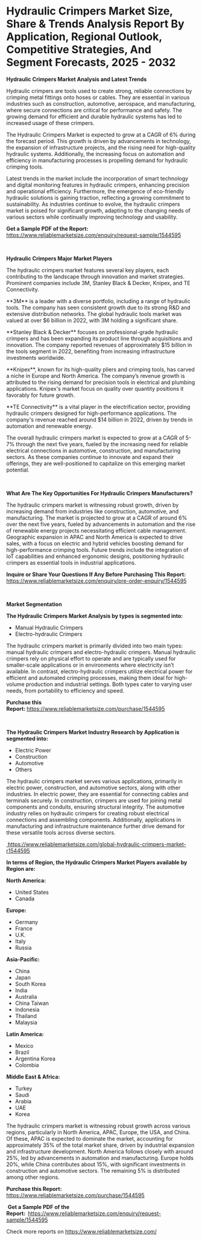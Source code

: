 <p><h1>Hydraulic Crimpers Market Size, Share & Trends Analysis Report By Application, Regional Outlook, Competitive Strategies, And Segment Forecasts, 2025 - 2032</h1></p><p><strong>Hydraulic Crimpers Market Analysis and Latest Trends</strong></p>
<p><p>Hydraulic crimpers are tools used to create strong, reliable connections by crimping metal fittings onto hoses or cables. They are essential in various industries such as construction, automotive, aerospace, and manufacturing, where secure connections are critical for performance and safety. The growing demand for efficient and durable hydraulic systems has led to increased usage of these crimpers.</p><p>The Hydraulic Crimpers Market is expected to grow at a CAGR of 6% during the forecast period. This growth is driven by advancements in technology, the expansion of infrastructure projects, and the rising need for high-quality hydraulic systems. Additionally, the increasing focus on automation and efficiency in manufacturing processes is propelling demand for hydraulic crimping tools.</p><p>Latest trends in the market include the incorporation of smart technology and digital monitoring features in hydraulic crimpers, enhancing precision and operational efficiency. Furthermore, the emergence of eco-friendly hydraulic solutions is gaining traction, reflecting a growing commitment to sustainability. As industries continue to evolve, the hydraulic crimpers market is poised for significant growth, adapting to the changing needs of various sectors while continually improving technology and usability.</p></p>
<p><strong>Get a Sample PDF of the Report:&nbsp;</strong> <a href="https://www.reliablemarketsize.com/enquiry/request-sample/1544595?utm_campaign=2034&utm_medium=2&utm_source=Github&utm_content=ia&utm_term=17022025&utm_id=hydraulic-crimpers">https://www.reliablemarketsize.com/enquiry/request-sample/1544595</a></p>
<p>&nbsp;</p>
<p><strong>Hydraulic Crimpers Major Market Players</strong></p>
<p><p>The hydraulic crimpers market features several key players, each contributing to the landscape through innovation and market strategies. Prominent companies include 3M, Stanley Black & Decker, Knipex, and TE Connectivity.</p><p>**3M** is a leader with a diverse portfolio, including a range of hydraulic tools. The company has seen consistent growth due to its strong R&D and extensive distribution networks. The global hydraulic tools market was valued at over $6 billion in 2022, with 3M holding a significant share.</p><p>**Stanley Black & Decker** focuses on professional-grade hydraulic crimpers and has been expanding its product line through acquisitions and innovation. The company reported revenues of approximately $15 billion in the tools segment in 2022, benefiting from increasing infrastructure investments worldwide.</p><p>**Knipex**, known for its high-quality pliers and crimping tools, has carved a niche in Europe and North America. The company’s revenue growth is attributed to the rising demand for precision tools in electrical and plumbing applications. Knipex's market focus on quality over quantity positions it favorably for future growth.</p><p>**TE Connectivity** is a vital player in the electrification sector, providing hydraulic crimpers designed for high-performance applications. The company's revenue reached around $14 billion in 2022, driven by trends in automation and renewable energy.</p><p>The overall hydraulic crimpers market is expected to grow at a CAGR of 5-7% through the next five years, fueled by the increasing need for reliable electrical connections in automotive, construction, and manufacturing sectors. As these companies continue to innovate and expand their offerings, they are well-positioned to capitalize on this emerging market potential.</p></p>
<p>&nbsp;</p>
<p><strong>What Are The Key Opportunities For Hydraulic Crimpers Manufacturers?</strong></p>
<p><p>The hydraulic crimpers market is witnessing robust growth, driven by increasing demand from industries like construction, automotive, and manufacturing. The market is projected to grow at a CAGR of around 6% over the next five years, fueled by advancements in automation and the rise of renewable energy projects necessitating efficient cable management. Geographic expansion in APAC and North America is expected to drive sales, with a focus on electric and hybrid vehicles boosting demand for high-performance crimping tools. Future trends include the integration of IoT capabilities and enhanced ergonomic designs, positioning hydraulic crimpers as essential tools in industrial applications.</p></p>
<p><strong>Inquire or Share Your Questions If Any Before Purchasing This Report:</strong> <a href="https://www.reliablemarketsize.com/enquiry/pre-order-enquiry/1544595?utm_campaign=2034&utm_medium=2&utm_source=Github&utm_content=ia&utm_term=17022025&utm_id=hydraulic-crimpers">https://www.reliablemarketsize.com/enquiry/pre-order-enquiry/1544595</a></p>
<p>&nbsp;</p>
<p><strong>Market Segmentation</strong></p>
<p><strong>The Hydraulic Crimpers Market Analysis by types is segmented into:</strong></p>
<p><ul><li>Manual Hydraulic Crimpers</li><li>Electro-hydraulic Crimpers</li></ul></p>
<p><p>The hydraulic crimpers market is primarily divided into two main types: manual hydraulic crimpers and electro-hydraulic crimpers. Manual hydraulic crimpers rely on physical effort to operate and are typically used for smaller-scale applications or in environments where electricity isn’t available. In contrast, electro-hydraulic crimpers utilize electrical power for efficient and automated crimping processes, making them ideal for high-volume production and industrial settings. Both types cater to varying user needs, from portability to efficiency and speed.</p></p>
<p><strong>Purchase this Report:&nbsp;</strong><a href="https://www.reliablemarketsize.com/purchase/1544595?utm_campaign=2034&utm_medium=2&utm_source=Github&utm_content=ia&utm_term=17022025&utm_id=hydraulic-crimpers">https://www.reliablemarketsize.com/purchase/1544595</a></p>
<p>&nbsp;</p>
<p><strong>The Hydraulic Crimpers Market Industry Research by Application is segmented into:</strong></p>
<p><ul><li>Electric Power</li><li>Construction</li><li>Automotive</li><li>Others</li></ul></p>
<p><p>The hydraulic crimpers market serves various applications, primarily in electric power, construction, and automotive sectors, along with other industries. In electric power, they are essential for connecting cables and terminals securely. In construction, crimpers are used for joining metal components and conduits, ensuring structural integrity. The automotive industry relies on hydraulic crimpers for creating robust electrical connections and assembling components. Additionally, applications in manufacturing and infrastructure maintenance further drive demand for these versatile tools across diverse sectors.</p></p>
<p><a href="https://www.reliablemarketsize.com/global-hydraulic-crimpers-market-r1544595?utm_campaign=2034&utm_medium=2&utm_source=Github&utm_content=ia&utm_term=17022025&utm_id=hydraulic-crimpers">&nbsp;https://www.reliablemarketsize.com/global-hydraulic-crimpers-market-r1544595</a></p>
<p><strong>In terms of Region, the Hydraulic Crimpers Market Players available by Region are:</strong></p>
<p>
    <p> <strong> North America: </strong>
        <ul>
            <li>United States</li>
            <li>Canada</li>
        </ul>
        </p> 
    <p> <strong> Europe: </strong>
        <ul>
            <li>Germany</li>
            <li>France</li>
            <li>U.K.</li>
            <li>Italy</li>
            <li>Russia</li>
        </ul>
        </p> 
    <p> <strong> Asia-Pacific: </strong>
        <ul>
            <li>China</li>
            <li>Japan</li>
            <li>South Korea</li>
            <li>India</li>
            <li>Australia</li>
            <li>China Taiwan</li>
            <li>Indonesia</li>
            <li>Thailand</li>
            <li>Malaysia</li>
        </ul>
        </p> 
    <p> <strong> Latin America: </strong>
        <ul>
            <li>Mexico</li>
            <li>Brazil</li>
            <li>Argentina Korea</li>
            <li>Colombia</li>
        </ul>
        </p> 
    <p> <strong> Middle East & Africa: </strong>
        <ul>
            <li>Turkey</li>
            <li>Saudi</li>
            <li>Arabia</li>
            <li>UAE</li>
            <li>Korea</li>
        </ul>
    </p>
    </p>
<p><p>The hydraulic crimpers market is witnessing robust growth across various regions, particularly in North America, APAC, Europe, the USA, and China. Of these, APAC is expected to dominate the market, accounting for approximately 35% of the total market share, driven by industrial expansion and infrastructure development. North America follows closely with around 25%, led by advancements in automation and manufacturing. Europe holds 20%, while China contributes about 15%, with significant investments in construction and automotive sectors. The remaining 5% is distributed among other regions.</p></p>
<p><strong>Purchase this Report: </strong><a href="https://www.reliablemarketsize.com/purchase/1544595?utm_campaign=2034&utm_medium=2&utm_source=Github&utm_content=ia&utm_term=17022025&utm_id=hydraulic-crimpers">https://www.reliablemarketsize.com/purchase/1544595</a></p>
<p>&nbsp;<strong>Get a Sample PDF of the Report:&nbsp;&nbsp;</strong><a href="https://www.reliablemarketsize.com/enquiry/request-sample/1544595?utm_campaign=2034&utm_medium=2&utm_source=Github&utm_content=ia&utm_term=17022025&utm_id=hydraulic-crimpers">https://www.reliablemarketsize.com/enquiry/request-sample/1544595</a></p>
<p><strong></strong></p>
<p>Check more reports on <a href="https://www.reliablemarketsize.com/?utm_campaign=2034&utm_medium=2&utm_source=Github&utm_content=ia&utm_term=17022025&utm_id=hydraulic-crimpers">https://www.reliablemarketsize.com/</a></p>